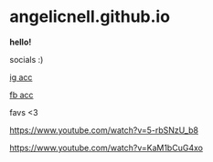 # angelicnell.github.io
**hello!**

socials :)

[ig acc](https://www.instagram.com/angelicnell/)

[fb acc](https://www.facebook.com/angelicnell)

favs <3

https://www.youtube.com/watch?v=5-rbSNzU_b8

https://www.youtube.com/watch?v=KaM1bCuG4xo

